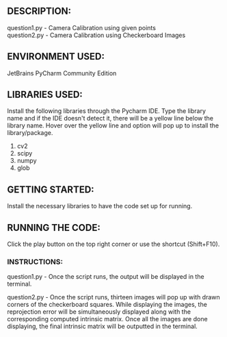## DESCRIPTION:
question1.py - Camera Calibration using given points\
question2.py - Camera Calibration using Checkerboard Images

## ENVIRONMENT USED:
JetBrains PyCharm Community Edition

## LIBRARIES USED:
Install the following libraries through the Pycharm IDE. Type the library name and if the IDE doesn't detect it, there will be a yellow line below the library name. Hover over the yellow line and option will pop up to install the library/package.

1. cv2
2. scipy
3. numpy
4. glob

## GETTING STARTED:
Install the necessary libraries to have the code set up for running.

## RUNNING THE CODE:
Click the play button on the top right corner or use the shortcut (Shift+F10).

### INSTRUCTIONS:
question1.py - Once the script runs, the output will be displayed in the terminal.

question2.py - Once the script runs, thirteen images will pop up with drawn corners of the
checkerboard squares. While displaying the images, the reprojection error will be simultaneously displayed along with the corresponding computed intrinsic matrix. Once all the images are done displaying, the final intrinsic matrix will be outputted in the terminal. 






